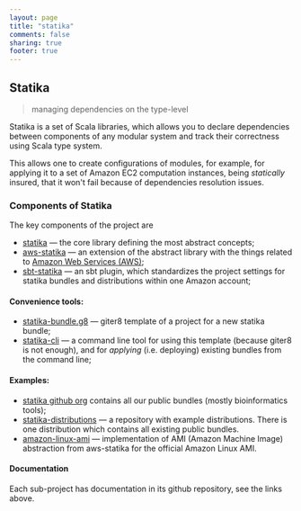 ```yaml
---
layout: page
title: "statika"
comments: false
sharing: true
footer: true
---
```


## Statika

> managing dependencies on the type-level

Statika is a set of Scala libraries, which allows you to declare dependencies between components of any modular system and track their correctness using Scala type system. 

This allows one to create configurations of modules, for example, for applying it to a set of Amazon EC2 computation instances, being _statically_ insured, that it won't fail because of dependencies resolution issues.


### Components of Statika

The key components of the project are
* [statika](https://github.com/ohnosequences/statika/) — the core library defining the most abstract concepts;
* [aws-statika](https://github.com/ohnosequences/aws-statika/) — an extension of the abstract library with the things related to [Amazon Web Services (AWS)](http://aws.amazon.com/);
* [sbt-statika](https://github.com/ohnosequences/sbt-statika/) — an sbt plugin, which standardizes the project settings for statika bundles and distributions within one Amazon account;

#### Convenience tools:

* [statika-bundle.g8](https://github.com/ohnosequences/statika-bundle.g8) — giter8 template of a project for a new statika bundle;
* [statika-cli](https://github.com/ohnosequences/statika-cli/) — a command line tool for using this template (because giter8 is not enough), and for _applying_ (i.e. deploying) existing bundles from the command line;

#### Examples:

* [statika github org](https://github.com/ohnosequences/statika/) contains all our public bundles (mostly bioinformatics tools);
* [statika-distributions](https://github.com/ohnosequences/statika-distributions/) — a repository with example distributions. There is one distribution which contains all existing public bundles.
* [amazon-linux-ami](https://github.com/ohnosequences/amazon-linux-ami/) — implementation of AMI (Amazon Machine Image) abstraction from aws-statika for the official Amazon Linux AMI.

#### Documentation

Each sub-project has documentation in its github repository, see the links above.
